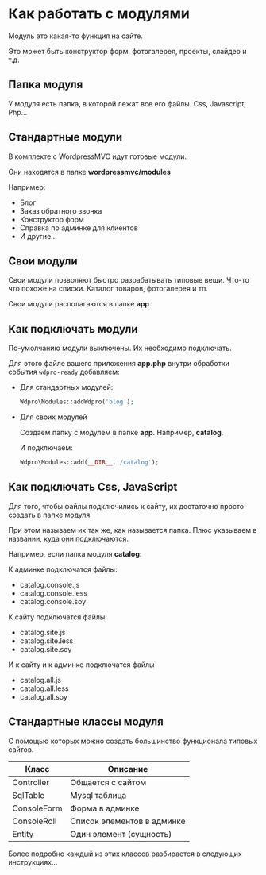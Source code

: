 # Как работать с модулями

Модуль это какая-то функция на сайте. 

Это может быть конструктор форм, фотогалерея, проекты, слайдер и т.д.



## Папка модуля

У модуля есть папка, в которой лежат все его файлы. Css, Javascript, Php...



## Стандартные модули

В комплекте с WordpressMVC идут готовые модули.

Они находятся в папке **wordpressmvc/modules**

Например:

* Блог
* Заказ обратного звонка
* Конструктор форм
* Справка по админке для клиентов
* И другие...



## Свои модули

Свои модули позволяют быстро разрабатывать типовые вещи. Что-то что похоже на списки. Каталог товаров, фотогалерея и тп.

Свои модули располагаются в папке **app**



## Как подключать модули

По-умолчанию модули выключены. Их необходимо подключать.

Для этого файле вашего приложения **app.php** внутри обработки события `wdpro-ready` добавляем:

* Для стандартных модулей:

  ```php
  Wdpro\Modules::addWdpro('blog');
  ```

* Для своих модулей

  Создаем папку с модулем в папке **app**. Например, **catalog**.

  И подключаем:

  ```php
  Wdpro\Modules::add(__DIR__.'/catalog');
  ```



## Как подключать Css, JavaScript

Для того, чтобы файлы подключились к сайту, их достаточно просто создать в папке модуля.

При этом называем их так же, как называется папка. Плюс указываем в названии, куда они подключаются.

Например, если папка модуля **catalog**:

К админке подключатся файлы:

* catalog.console.js
* catalog.console.less
* catalog.console.soy

К сайту подключатся файлы:

* catalog.site.js
* catalog.site.less
* catalog.site.soy

И к сайту и к админке подключатся файлы

* catalog.all.js
* catalog.all.less
* catalog.all.soy



## Стандартные классы модуля

С помощью которых можно создать большинство функционала типовых сайтов.

| Класс       | Описание                   |
| ----------- | -------------------------- |
| Controller  | Общается с сайтом          |
| SqlTable    | Mysql таблица              |
| ConsoleForm | Форма в админке            |
| ConsoleRoll | Список элементов в админке |
| Entity      | Один элемент (сущность)    |

Более подробно каждый из этих классов разбирается в следующих инструкциях...